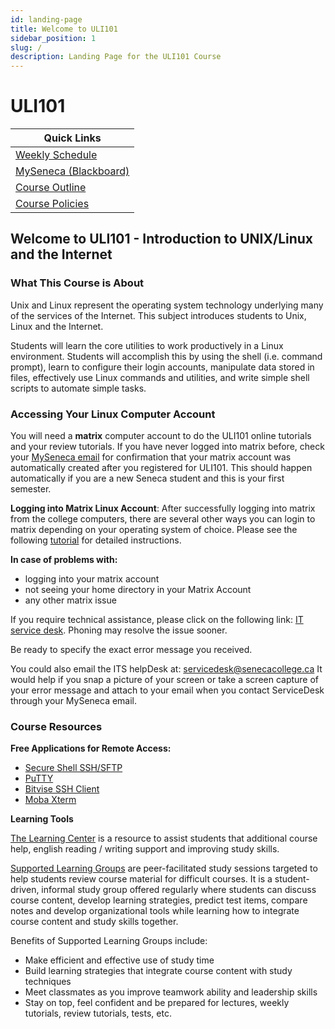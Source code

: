 ```yaml
---
id: landing-page
title: Welcome to ULI101
sidebar_position: 1
slug: /
description: Landing Page for the ULI101 Course
---
```


# ULI101

| **Quick Links** |
| --- |
| [Weekly Schedule](./intro.md) |
| [MySeneca (Blackboard)](https://my.senecacollege.ca/) |
| [Course Outline](https://apps.senecacollege.ca/ssos/findOutline.do?termCode=20232&subjectCode=ULI101&schoolCode=SICT) |
| [Course Policies](/B-SubSection2/course-policies.md) |

## Welcome to ULI101 - Introduction to UNIX/Linux and the Internet

### What This Course is About

Unix and Linux represent the operating system technology underlying many of the services of the Internet. This subject introduces students to Unix, Linux and the Internet.

Students will learn the core utilities to work productively in a Linux environment. Students will accomplish this by using the shell (i.e. command prompt), learn to configure their login accounts, manipulate data stored in files, effectively use Linux commands and utilities, and write simple shell scripts to automate simple tasks.

### Accessing Your Linux Computer Account

You will need a **matrix** computer account to do the ULI101 online tutorials and your review tutorials. If you have never logged into matrix before, check your [MySeneca email](https://myseneca.ca/) for confirmation that your matrix account was automatically created after you registered for ULI101. This should happen automatically if you are a new Seneca student and this is your first semester.

**Logging into Matrix Linux Account**: After successfully logging into matrix from the college computers, there are several other ways you can login to matrix depending on your operating system of choice. Please see the following [tutorial](/A-Tutorials/tutorial1.md#method-1-connecting-to-your-matrix-account-from-your-home-computer) for detailed instructions.

**In case of problems with:**

  - logging into your matrix account
  - not seeing your home directory in your Matrix Account
  - any other matrix issue

If you require technical assistance, please click on the following link:
[IT service desk](https://students.senecacollege.ca/spaces/190/support/wiki/view/1473/contact-its). Phoning may resolve the issue sooner.

Be ready to specify the exact error message you received.

You could also email the ITS helpDesk at: servicedesk@senecacollege.ca
It would help if you snap a picture of your screen or take a screen capture of your error message and attach to your email when you contact ServiceDesk through your MySeneca email.

### Course Resources

**Free Applications for Remote Access:**

- [Secure Shell SSH/SFTP](https://www.sfsu.edu/ftp/win/ssh/SSHSecureShellClient-3.2.9.exe)
- [PuTTY](https://www.chiark.greenend.org.uk/~sgtatham/putty/latest.html)
- [Bitvise SSH Client](https://www.bitvise.com/ssh-client-download)
- [Moba Xterm](https://mobaxterm.mobatek.net/download-home-edition.html)


**Learning Tools**

[The Learning Center](http://inside.senecacollege.ca/learningcentres/supported-learning-groups.html) is a resource to assist students that additional course help, english reading / writing support and improving study skills.

[Supported Learning Groups](https://library.senecacollege.ca/learningcentre/slg) are peer-facilitated study sessions targeted to help students review course material for difficult courses. It is a student-driven, informal study group offered regularly where students can discuss course content, develop learning strategies, predict test items, compare notes and develop organizational tools while learning how to integrate course content and study skills together.

Benefits of Supported Learning Groups include:
  - Make efficient and effective use of study time
  - Build learning strategies that integrate course content with study techniques
  - Meet classmates as you improve teamwork ability and leadership skills
  - Stay on top, feel confident and be prepared for lectures, weekly tutorials, review tutorials, tests, etc.
